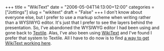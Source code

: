 +++
title = "WikiText"
date = "2006-05-04T14:13:00+12:00"
categories = ["Jottings"]
slug = "wikitext"
draft = "False"
+++
I don't know about everyone else, but I prefer to use a markup scheme when
writing rather than a WYSIWYG editor.  It's just that I prefer to see the
layers behind the presentation.  So, I've abandoned the WYSIWYG editor I had
been using and gone back to
[Textile](http://bradchoate.com/mt/docs/mtmanual_textile2.html).  Alas, I've
also been using [WikiText](http://en.wikipedia.org/wiki/Wikitext) and I've
found I prefer that system to Textile. All I have to do now is to find [a way
to get WikiText working
here](http://www.decafbad.com/twiki/bin/view/Main/MTWikiFormatPlugin).

